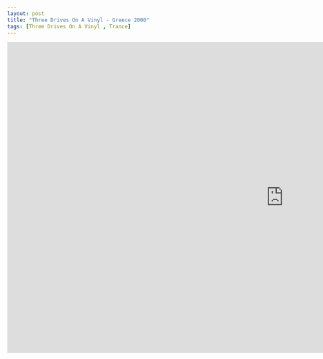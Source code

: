 ```yaml
---
layout: post
title: "Three Drives On A Vinyl - Greece 2000"
tags: [Three Drives On A Vinyl , Trance]
---
```


<div class="embed-responsive embed-responsive-16by9">
    <iframe width="1280" height="720" src="https://www.youtube.com/embed/ZWpHgs6bDTk" frameborder="0" allow="autoplay; encrypted-media" allowfullscreen></iframe>
</div>
